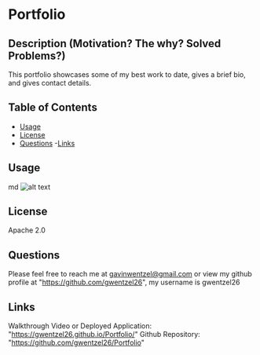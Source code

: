 # **Portfolio**
  
## **Description (Motivation? The why? Solved Problems?)**
      
  This portfolio showcases some of my best work to date, gives a brief bio, and gives contact details.
      
## **Table of Contents** 
      
  - [Usage](#usage)
  - [License](#license)
  - [Questions](#questions)
    -[Links](#links)
       
## **Usage <a id="usage"></a>** 
  md
  ![alt text](./assets/assets/images/screenshot.png)
       
## **License <a id="license"></a>**
  Apache 2.0
        
## **Questions <a id="questions"></a>**
      
  Please feel free to reach me at gavinwentzel@gmail.com or view my github profile at "https://github.com/gwentzel26", 
  my username is gwentzel26

## **Links <a id="links"></a>**
  Walkthrough Video or Deployed Application: "https://gwentzel26.github.io/Portfolio/"
  Github Repository: "https://github.com/gwentzel26/Portfolio"
